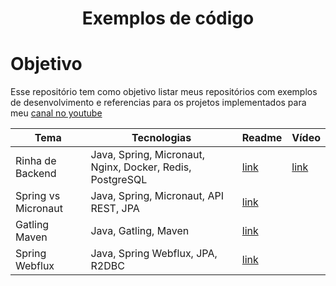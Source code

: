 <h1 align="center" > Exemplos de código </h1>

# Objetivo

Esse repositório tem como objetivo listar meus repositórios com exemplos de desenvolvimento e referencias para os
projetos implementados para meu [canal no youtube](https://www.youtube.com/@Devertelo)

| Tema                | Tecnologias                                               | Readme                           | Vídeo                                               |
|---------------------|-----------------------------------------------------------|----------------------------------|-----------------------------------------------------| 
| Rinha de Backend    | Java, Spring, Micronaut, Nginx, Docker, Redis, PostgreSQL | [link](java/rinha-backend)       | [link](https://www.youtube.com/watch?v=2M-mYZD05S0) |
| Spring vs Micronaut | Java, Spring, Micronaut, API REST, JPA                    | [link](java/spring-vs-micronaut) |                                                     |
| Gatling Maven       | Java, Gatling, Maven                                      | [link](java/java-maven-gatling)  |                                                     |
| Spring Webflux      | Java, Spring Webflux, JPA, R2DBC                          | [link](java/spring-webflux)      |                                                     |
